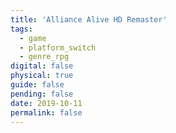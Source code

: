 ```yaml
---
title: 'Alliance Alive HD Remaster'
tags:
  - game
  - platform_switch
  - genre_rpg
digital: false
physical: true
guide: false
pending: false
date: 2019-10-11
permalink: false
---
```

